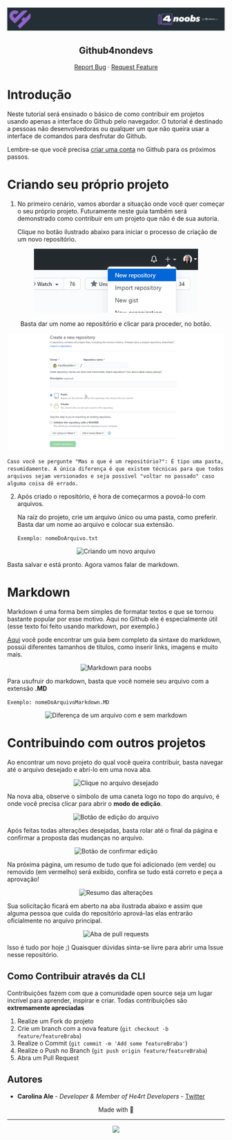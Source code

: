 <p align="center">
  <a href="https://github.com/he4rt/4noobs" target="_blank">
    <img src="./.github/images/header_4noobs.svg">
  </a>
</p>

<p align="center">
  <h2 align="center">Github4nondevs</h2>
  
  <p align="center">
    <a href="https://github.com/Rhedrum/github4nondevs/issues">Report Bug</a>
    ·
    <a href="https://github.com/Rhedrum/github4nondevs/issues">Request Feature</a>
  </p>
</p>

# Introdução

Neste tutorial será ensinado o básico de como contribuir em projetos usando apenas a interface do Github pelo navegador.
O tutorial é destinado a pessoas não desenvolvedoras ou qualquer um que não queira usar a interface de comandos para desfrutar do Github.

Lembre-se que você precisa [criar uma conta](https://github.com/) no Github para os próximos passos.

# Criando seu próprio projeto

1) No primeiro cenário, vamos abordar a situação onde você quer começar o seu próprio projeto. Futuramente neste guia também será demonstrado como contribuir em um projeto que não é de sua autoria.
   
    Clique no botão ilustrado abaixo para iniciar o processo de criação de um novo repositório.

<p align="center"">
    <img src="./.github/images/1B.png" alt="Botão de criar um repositório 1">
<p/>

<p align="center"">
    Basta dar um nome ao repositório e clicar para proceder, no botão.
<p/>

<p align="center"">
    <img src="./.github/images/2.gif" alt="Dando nome ao repositório">
<p/>

```Caso você se pergunte "Mas o que é um repositório?": É tipo uma pasta, resumidamente. A única diferença é que existem técnicas para que todos arquivos sejam versionados e seja possível "voltar no passado" caso alguma coisa dê errado.```


2) Após criado o repositório, é hora de começarmos a povoá-lo com arquivos.

    Na raíz do projeto, crie um arquivo único ou uma pasta, como preferir. Basta dar um nome ao arquivo e colocar sua extensão.

   `Exemplo: nomeDoArquivo.txt`

<p align="center"">
    <img src="./.github/images/3.gif" alt="Criando um novo arquivo">
<p/>

Basta salvar e está pronto. Agora vamos falar de markdown.


# Markdown

Markdown é uma forma bem simples de formatar textos e que se tornou bastante popular por esse motivo. Aqui no Github ele é especialmente útil (esse texto foi feito usando markdown, por exemplo.)

[Aqui](https://github.com/jpaulohe4rt/markdown4noobs/blob/master/src/Guia/Cheatsheet.md) você pode encontrar um guia bem completo da sintaxe do markdown, possúi diferentes tamanhos de títulos, como inserir links, imagens e muito mais.

<p align="center"">
    <img src="./.github/images/10.png" alt="Markdown para noobs">
<p/>

Para usufruir do markdown, basta que você nomeie seu arquivo com a extensão **.MD**

`Exemplo: nomeDoArquivoMarkdown.MD`

<p align="center"">
    <img src="./.github/images/4.gif" alt="Diferença de um arquivo com e sem markdown">
<p/>

# Contribuindo com outros projetos

Ao encontrar um novo projeto do qual você queira contribuir, basta navegar até o arquivo desejado e abrí-lo em uma nova aba.

<p align="center"">
    <img src="./.github/images/5.png" alt="Clique no arquivo desejado">
<p/>

Na nova aba, observe o símbolo de uma caneta logo no topo do arquivo, é onde você precisa clicar para abrir o **modo de edição**.


<p align="center"">
    <img src="./.github/images/6.png" alt="Botão de edição do arquivo">
<p/


Após feitas todas alterações desejadas, basta rolar até o final da página e confirmar a proposta das mudanças no arquivo. 

<p align="center"">
    <img src="./.github/images/7.png" alt="Botão de confirmar edição">
<p/

Na próxima página, um resumo de tudo que foi adicionado (em verde) ou removido (em vermelho) será exibido, confira se tudo está correto e peça a aprovação!

<p align="center"">
    <img src="./.github/images/8.png" alt="Resumo das alterações">
<p/

Sua solicitação ficará em aberto na aba ilustrada abaixo e assim que alguma pessoa que cuida do repositório aprová-las elas entrarão oficialmente no arquivo principal.

<p align="center"">
    <img src="./.github/images/9.png" alt="Aba de pull requests">
<p/


Isso é tudo por hoje ;) Quaisquer dúvidas sinta-se livre para abrir uma Issue nesse repositório.

## Como Contribuir através da CLI

Contribuições fazem com que a comunidade open source seja um lugar incrível para aprender, inspirar e criar. Todas contribuições
são **extremamente apreciadas**

1. Realize um Fork do projeto
2. Crie um branch com a nova feature (`git checkout -b feature/featureBraba`)
3. Realize o Commit (`git commit -m 'Add some featureBraba'`)
4. Realize o Push no Branch (`git push origin feature/featureBraba`)
5. Abra um Pull Request

## Autores

- **Carolina Ale** - _Developer & Member of He4rt Developers_  - [Twitter](https://twitter.com/caroliscaroles)

<p align="center">Made with 💜</p>

---

<p align="center">
  <a href="https://github.com/he4rt/4noobs" target="_blank">
    <img src="./.github/images/footer_4noobs.svg" width="380">
  </a>
</p>